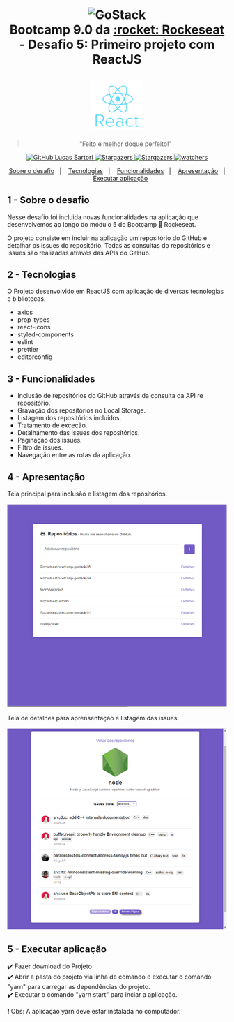 <h1 align="center" >
  <img alt="GoStack" src="https://rocketseat-cdn.s3-sa-east-1.amazonaws.com/bootcamp-header.png" width="100px" /> <br />
  Bootcamp 9.0 da <a text-decoration="none" href="https://rocketseat.com.br">:rocket: Rockeseat</a> - Desafio 5: Primeiro projeto com ReactJS
</h1>
<h2 align="center">
    <img alt="GoStack" src="./public/react-logo.png" width="120px" />
</h2>

<blockquote align="center">“Feito é melhor doque perfeito!"</blockquote>

<p align="center">
  <a href="https://github.com/lucasssartori?tab=followers">
    <img alt="GitHub Lucas Sartori" src="https://img.shields.io/github/followers/lucasssartori?style=social">
  </a>

  <a href="https://github.com/lucasssartori/bootcampdesafio05/stargazers">
    <img alt="Stargazers" src="https://img.shields.io/github/stars/lucasssartori/bootcampdesafio05?style=social">
  </a>
  <a href="https://github.com/lucasssartori/bootcampdesafio05/forks/">
    <img alt="Stargazers" src="https://img.shields.io/github/forks/lucasssartori/bootcampdesafio05?style=social">
  </a>

  <a href="https://github.com/lucasssartori/bootcampdesafio05/watchers">
    <img alt="watchers" src="https://img.shields.io/github/watchers/lucasssartori/bootcampdesafio05?style=social">
  </a>
</p>

<p align="center">
  <a href="#1---sobre-o-desafio">Sobre o desafio</a>&nbsp;&nbsp;&nbsp;|&nbsp;&nbsp;&nbsp;
  <a href="#2---tecnologias">Tecnologias</a>&nbsp;&nbsp;&nbsp;|&nbsp;&nbsp;&nbsp;
  <a href="#3---funcionalidades">Funcionalidades</a>&nbsp;&nbsp;&nbsp;|&nbsp;&nbsp;&nbsp;
  <a href="#4---apresentação">Apresentação</a>&nbsp;&nbsp;&nbsp;|&nbsp;&nbsp;&nbsp;
  <a href="#5---executar-aplicação">Executar aplicação</a>
</p>

## 1 - Sobre o desafio

Nesse desafio foi incluida novas funcionalidades na aplicação que desenvolvemos ao longo do módulo 5 do Bootcamp :rocket: Rockeseat.

O projeto consiste em incluir na aplicação um repositório do GitHub e detalhar os issues do repositório. Todas as consultas do repositórios e issues são realizadas através das APIs do GitHub.

## 2 - Tecnologias

O Projeto desenvolvido em ReactJS com aplicação de diversas tecnologias e bibliotecas.

  - axios
  - prop-types
  - react-icons
  - styled-components
  - eslint
  - prettier
  - editorconfig

## 3 - Funcionalidades

  - Inclusão de repositórios do GitHub através da consulta da API re repositório.
  - Gravação dos repositórios no Local Storage.
  - Listagem dos repositórios incluidos.
  - Tratamento de exceção.
  - Detalhamento das issues dos repositórios.
  - Paginação dos issues.
  - Filtro de issues.
  - Navegação entre as rotas da aplicação.

## 4 - Apresentação
<p> Tela principal para inclusão e listagem dos repositórios. </p>
<img alt="Tela Main" src="./public/app1.png" />
<p> Tela de detalhes para aprensentação e listagem das issues. </p>
<img alt="Tela Main" src="./public/app2.png" />

## 5 - Executar aplicação

:heavy_check_mark: Fazer download do Projeto <br />
:heavy_check_mark: Abrir a pasta do projeto via linha de comando e executar o comando "yarn" para carregar as dependências do projeto. <br />
:heavy_check_mark: Executar o comando "yarn start" para inciar a aplicação. <br />

:heavy_exclamation_mark: Obs: A aplicação yarn deve estar instalada no computador.

